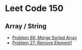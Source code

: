 # Leet Code 150

## Array / String

- [Problem 88: Merge Sorted Array](./Whiteboards/MergeSortedArray.md)
- [Problem 27: Remove Element](./Whiteboards/RemoveElement.md)]
